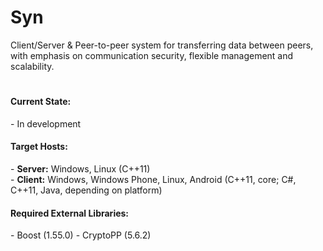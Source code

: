 <h1>Syn</h1>
Client/Server & Peer-to-peer system for transferring data between peers, with emphasis on communication security, flexible management and scalability.

<h1></h1>

<h4>Current State:</h4>
- In development

<h4>Target Hosts:</h4>
- <b>Server:</b> Windows, Linux (C++11)<br>
- <b>Client:</b> Windows, Windows Phone, Linux, Android (C++11, core; C#, C++11, Java, depending on platform)

<h4>Required External Libraries:</h4>
- Boost (1.55.0)
- CryptoPP (5.6.2)
